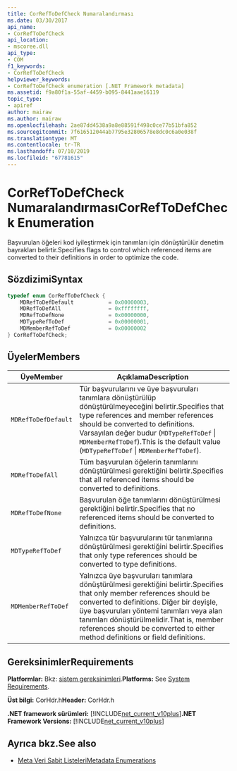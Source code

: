 ```yaml
---
title: CorRefToDefCheck Numaralandırması
ms.date: 03/30/2017
api_name:
- CorRefToDefCheck
api_location:
- mscoree.dll
api_type:
- COM
f1_keywords:
- CorRefToDefCheck
helpviewer_keywords:
- CorRefToDefCheck enumeration [.NET Framework metadata]
ms.assetid: f9a80f1a-55af-4459-b095-8441aae16119
topic_type:
- apiref
author: mairaw
ms.author: mairaw
ms.openlocfilehash: 2ae87dd4538a9a8e88591f498c0ce77b51bfa852
ms.sourcegitcommit: 7f616512044ab7795e32806578e8dc0c6a0e038f
ms.translationtype: MT
ms.contentlocale: tr-TR
ms.lasthandoff: 07/10/2019
ms.locfileid: "67781615"
---
```

# <a name="correftodefcheck-enumeration"></a><span data-ttu-id="faa64-102">CorRefToDefCheck Numaralandırması</span><span class="sxs-lookup"><span data-stu-id="faa64-102">CorRefToDefCheck Enumeration</span></span>
<span data-ttu-id="faa64-103">Başvurulan öğeleri kod iyileştirmek için tanımları için dönüştürülür denetim bayrakları belirtir.</span><span class="sxs-lookup"><span data-stu-id="faa64-103">Specifies flags to control which referenced items are converted to their definitions in order to optimize the code.</span></span>  
  
## <a name="syntax"></a><span data-ttu-id="faa64-104">Sözdizimi</span><span class="sxs-lookup"><span data-stu-id="faa64-104">Syntax</span></span>  
  
```cpp  
typedef enum CorRefToDefCheck {  
    MDRefToDefDefault           = 0x00000003,  
    MDRefToDefAll               = 0xffffffff,  
    MDRefToDefNone              = 0x00000000,  
    MDTypeRefToDef              = 0x00000001,  
    MDMemberRefToDef            = 0x00000002  
} CorRefToDefCheck;  
```  
  
## <a name="members"></a><span data-ttu-id="faa64-105">Üyeler</span><span class="sxs-lookup"><span data-stu-id="faa64-105">Members</span></span>  
  
|<span data-ttu-id="faa64-106">Üye</span><span class="sxs-lookup"><span data-stu-id="faa64-106">Member</span></span>|<span data-ttu-id="faa64-107">Açıklama</span><span class="sxs-lookup"><span data-stu-id="faa64-107">Description</span></span>|  
|------------|-----------------|  
|`MDRefToDefDefault`|<span data-ttu-id="faa64-108">Tür başvurularını ve üye başvuruları tanımlara dönüştürülüp dönüştürülmeyeceğini belirtir.</span><span class="sxs-lookup"><span data-stu-id="faa64-108">Specifies that type references and member references should be converted to definitions.</span></span> <span data-ttu-id="faa64-109">Varsayılan değer budur (`MDTypeRefToDef` &#124; `MDMemberRefToDef`).</span><span class="sxs-lookup"><span data-stu-id="faa64-109">This is the default value (`MDTypeRefToDef` &#124; `MDMemberRefToDef`).</span></span>|  
|`MDRefToDefAll`|<span data-ttu-id="faa64-110">Tüm başvurulan öğelerin tanımlarını dönüştürülmesi gerektiğini belirtir.</span><span class="sxs-lookup"><span data-stu-id="faa64-110">Specifies that all referenced items should be converted to definitions.</span></span>|  
|`MDRefToDefNone`|<span data-ttu-id="faa64-111">Başvurulan öğe tanımlarını dönüştürülmesi gerektiğini belirtir.</span><span class="sxs-lookup"><span data-stu-id="faa64-111">Specifies that no referenced items should be converted to definitions.</span></span>|  
|`MDTypeRefToDef`|<span data-ttu-id="faa64-112">Yalnızca tür başvurularını tür tanımlarına dönüştürülmesi gerektiğini belirtir.</span><span class="sxs-lookup"><span data-stu-id="faa64-112">Specifies that only type references should be converted to type definitions.</span></span>|  
|`MDMemberRefToDef`|<span data-ttu-id="faa64-113">Yalnızca üye başvuruları tanımlara dönüştürülmesi gerektiğini belirtir.</span><span class="sxs-lookup"><span data-stu-id="faa64-113">Specifies that only member references should be converted to definitions.</span></span> <span data-ttu-id="faa64-114">Diğer bir deyişle, üye başvuruları yöntemi tanımları veya alan tanımları dönüştürülmelidir.</span><span class="sxs-lookup"><span data-stu-id="faa64-114">That is, member references should be converted to either method definitions or field definitions.</span></span>|  
  
## <a name="requirements"></a><span data-ttu-id="faa64-115">Gereksinimler</span><span class="sxs-lookup"><span data-stu-id="faa64-115">Requirements</span></span>  
 <span data-ttu-id="faa64-116">**Platformlar:** Bkz: [sistem gereksinimleri](../../../../docs/framework/get-started/system-requirements.md).</span><span class="sxs-lookup"><span data-stu-id="faa64-116">**Platforms:** See [System Requirements](../../../../docs/framework/get-started/system-requirements.md).</span></span>  
  
 <span data-ttu-id="faa64-117">**Üst bilgi:** CorHdr.h</span><span class="sxs-lookup"><span data-stu-id="faa64-117">**Header:** CorHdr.h</span></span>  
  
 <span data-ttu-id="faa64-118">**.NET framework sürümleri:** [!INCLUDE[net_current_v10plus](../../../../includes/net-current-v10plus-md.md)]</span><span class="sxs-lookup"><span data-stu-id="faa64-118">**.NET Framework Versions:** [!INCLUDE[net_current_v10plus](../../../../includes/net-current-v10plus-md.md)]</span></span>  
  
## <a name="see-also"></a><span data-ttu-id="faa64-119">Ayrıca bkz.</span><span class="sxs-lookup"><span data-stu-id="faa64-119">See also</span></span>

- [<span data-ttu-id="faa64-120">Meta Veri Sabit Listeleri</span><span class="sxs-lookup"><span data-stu-id="faa64-120">Metadata Enumerations</span></span>](../../../../docs/framework/unmanaged-api/metadata/metadata-enumerations.md)
